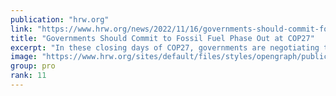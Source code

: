 ```yaml
---
publication: "hrw.org"
link: "https://www.hrw.org/news/2022/11/16/governments-should-commit-fossil-fuel-phase-out-cop27"
title: "Governments Should Commit to Fossil Fuel Phase Out at COP27"
excerpt: "In these closing days of COP27, governments are negotiating the final text detailing the key agreements reached at the United Nations climate change summit in Egypt. The first glimpse of that document"
image: "https://www.hrw.org/sites/default/files/styles/opengraph/public/media_2022/11/202211mena_egypt_COP27_Sharm_El_Sheikh_Fossil_Fuels_Phase_Out_action.jpg?h=34bbd072&itok=0ph06ZHN"
group: pro
rank: 11
---
```


